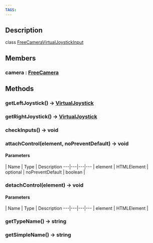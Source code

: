 ```yaml
---
TAGS:
---
```

## Description

class [FreeCameraVirtualJoystickInput](/classes/2.5/FreeCameraVirtualJoystickInput)



## Members

### camera : [FreeCamera](/classes/2.5/FreeCamera)



## Methods

### getLeftJoystick() &rarr; [VirtualJoystick](/classes/2.5/VirtualJoystick)


### getRightJoystick() &rarr; [VirtualJoystick](/classes/2.5/VirtualJoystick)


### checkInputs() &rarr; void


### attachControl(element, noPreventDefault) &rarr; void



#### Parameters
 | Name | Type | Description
---|---|---|---
 | element | HTMLElement |  
optional | noPreventDefault | boolean |  
### detachControl(element) &rarr; void



#### Parameters
 | Name | Type | Description
---|---|---|---
 | element | HTMLElement |  

### getTypeName() &rarr; string


### getSimpleName() &rarr; string


